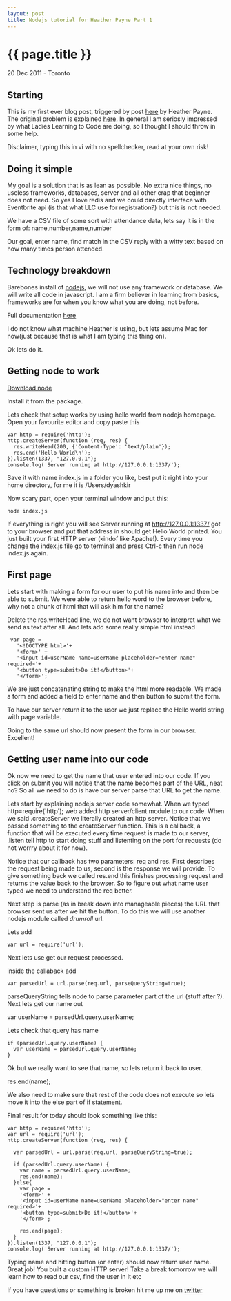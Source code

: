 ```yaml
---
layout: post
title: Nodejs tutorial for Heather Payne Part 1
---
```


{{ page.title }}
================

<p class="meta">20 Dec 2011 - Toronto</p>

Starting
--------

This is my first ever blog post, triggered by post [here](http://heatherpayne.ca/admission-my-project-is-too-hard) by Heather Payne. The original problem is explained [here](http://heatherpayne.ca/this-is-what-im-going-to-build). In general I am seriosly impressed by what Ladies Learning to Code are doing, so I thought I should throw in some help.

Disclaimer, typing this in vi with no spellchecker, read at your own risk!

Doing it simple
---------------

My goal is a solution that is as lean as possible. No extra nice things, no useless frameworks, databases, server and all other crap that beginner does not need. So yes I love redis and we could directly interface with Eventbrite api (is that what LLC use for registration?) but this is not needed.

We have a CSV file of some sort with attendance data, lets say it is in the form of:
    name,number,name,number

Our goal, enter name, find match in the CSV reply with a witty text based on how many times person attended.

Technology breakdown
--------------------

Barebones install of [nodejs](http://nodejs.org/), we will not use any framework or database. We will write all code in javascript. I am a firm believer in learning from basics, frameworks are for when you know what you are doing, not before.

Full documentation [here](http://nodejs.org/docs/v0.6.6/api/index.html)

I do not know what machine Heather is using, but lets assume Mac for now(just because that is what I am typing this thing on).

Ok lets do it.

Getting node to work
--------------------

[Download node](http://nodejs.org/#download)

Install it from the package.

Lets check that setup works by using hello world from nodejs homepage. Open your favourite editor and copy paste this

    var http = require('http');
    http.createServer(function (req, res) {
      res.writeHead(200, {'Content-Type': 'text/plain'});
      res.end('Hello World\n');
    }).listen(1337, "127.0.0.1");
    console.log('Server running at http://127.0.0.1:1337/');

Save it with name index.js in a folder you like, best put it right into your home directory, for me it is /Users/dyashkir 

Now scary part, open your terminal window and put this:

    node index.js

If everything is right you will see Server running at http://127.0.0.1:1337/ got to your browser and put that address in should get Hello World printed. You just built your first HTTP server (kindof like Apache!). Every time you change the index.js file go to terminal and press Ctrl-c then run node index.js again.

First page
----------

Lets start with making a form for our user to put his name into and then be able to submit. We were able to return hello word to the browser before, why not a chunk of html that will ask him for the name?


Delete the res.writeHead line, we do not want browser to interpret what we send as text after all. And lets add some really simple html instead

     var page =
       '<!DOCTYPE html>'+
       '<form>' +
       '<input id=userName name=userName placeholder="enter name" required>'+
       '<button type=submit>Do it!</button>'+
       '</form>';

We are just concatenating string to make the html more readable. We made a form and added a field to enter name and then button to submit the form.

To have our server return it to the user we just replace the Hello world string with page variable.

Going to the same url should now present the form in our browser. Excellent!

Getting user name into our code
-------------------------------

Ok now we need to get the name that user entered into our code. If you click on submit you will notice that the name becomes part of the URL, neat no? So all we need to do is have our server parse that URL to get the name.

Lets start by explaining nodejs server code somewhat. When we typed 
    http=require('http'); 
web added http server/client module to our code. When we said 
    .createServer 
we literally created an http server. Notice that we passed something to the createServer function. This is a callback, a function that will be executed every time request is made to our server,
    .listen 
tell http to start doing stuff and listenting on the port for requests (do not worrry about it for now). 

Notice that our callback has two parameters: req and res. First describes the request being made to us, second is the response we will provide. To give something back we called res.end this finishes processing request and returns the value back to the browser. So to figure out what name user typed we need to understand the req better.

Next step is parse (as in break down into manageable pieces) the URL that browser sent us after we hit the button. To do this we will use another nodejs module called *drumroll* url.

Lets add

    var url = require('url');

Next lets use get our request processed.

inside the callaback add

    var parsedUrl = url.parse(req.url, parseQueryString=true);

parseQueryString tells node to parse parameter part of the url (stuff after ?). Next lets get our name out

   var userName = parsedUrl.query.userName;

Lets check that query has name

    if (parsedUrl.query.userName) {
      var userName = parsedUrl.query.userName;
    }

Ok but we really want to see that name, so lets return it back to user.

   res.end(name);

We also need to make sure that rest of the code does not execute so lets move it into the else part of if statement.

Final result for today should look something like this:

    var http = require('http');
    var url = require('url');
    http.createServer(function (req, res) {
  
      var parsedUrl = url.parse(req.url, parseQueryString=true);

      if (parsedUrl.query.userName) {
        var name = parsedUrl.query.userName;
        res.end(name);
      }else{
        var page = 
        '<form>' +
        '<input id=userName name=userName placeholder="enter name" required>'+
        '<button type=submit>Do it!</button>'+
        '</form>';
    
        res.end(page);
      }
    }).listen(1337, "127.0.0.1");
    console.log('Server running at http://127.0.0.1:1337/');

Typing name and hitting button (or enter) should now return user name. Great job! You built a custom HTTP server! Take a break tomorrow we will learn how to read our csv, find the user in it etc

If you have questions or something is broken hit me up me on [twitter](https://twitter.com/#!/dyashkir)
